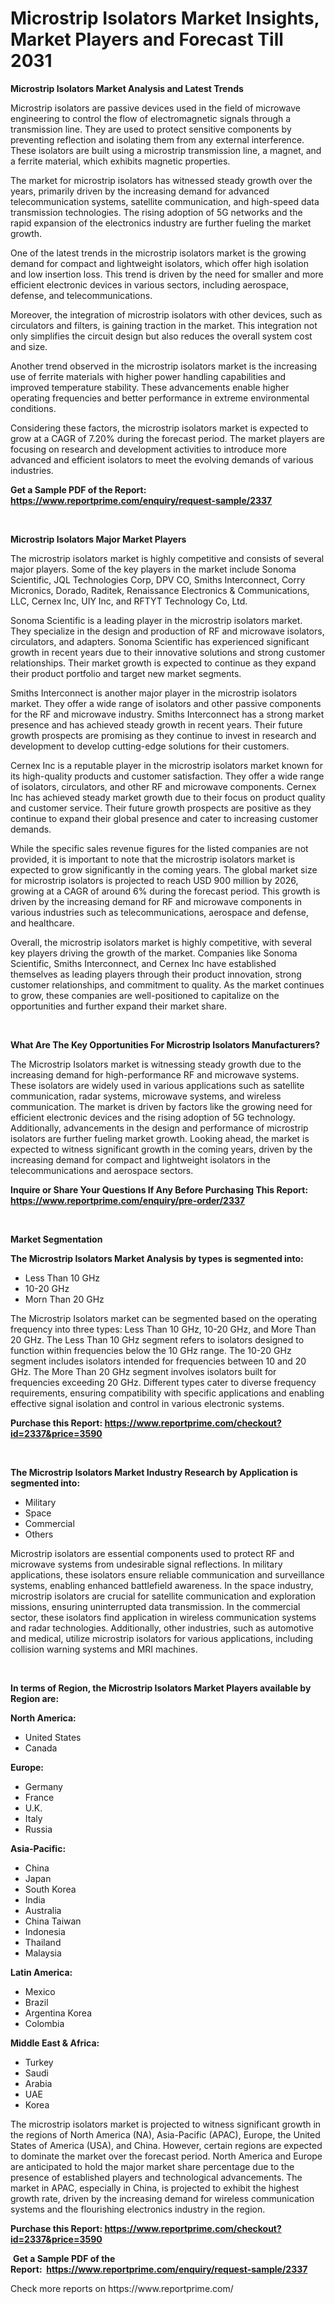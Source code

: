 <p><h1>Microstrip Isolators Market Insights, Market Players and Forecast Till 2031</h1></p><p><strong>Microstrip Isolators Market Analysis and Latest Trends</strong></p>
<p><p>Microstrip isolators are passive devices used in the field of microwave engineering to control the flow of electromagnetic signals through a transmission line. They are used to protect sensitive components by preventing reflection and isolating them from any external interference. These isolators are built using a microstrip transmission line, a magnet, and a ferrite material, which exhibits magnetic properties.</p><p>The market for microstrip isolators has witnessed steady growth over the years, primarily driven by the increasing demand for advanced telecommunication systems, satellite communication, and high-speed data transmission technologies. The rising adoption of 5G networks and the rapid expansion of the electronics industry are further fueling the market growth.</p><p>One of the latest trends in the microstrip isolators market is the growing demand for compact and lightweight isolators, which offer high isolation and low insertion loss. This trend is driven by the need for smaller and more efficient electronic devices in various sectors, including aerospace, defense, and telecommunications.</p><p>Moreover, the integration of microstrip isolators with other devices, such as circulators and filters, is gaining traction in the market. This integration not only simplifies the circuit design but also reduces the overall system cost and size.</p><p>Another trend observed in the microstrip isolators market is the increasing use of ferrite materials with higher power handling capabilities and improved temperature stability. These advancements enable higher operating frequencies and better performance in extreme environmental conditions.</p><p>Considering these factors, the microstrip isolators market is expected to grow at a CAGR of 7.20% during the forecast period. The market players are focusing on research and development activities to introduce more advanced and efficient isolators to meet the evolving demands of various industries.</p></p>
<p><strong>Get a Sample PDF of the Report:&nbsp; <a href="https://www.reportprime.com/enquiry/request-sample/2337">https://www.reportprime.com/enquiry/request-sample/2337</a></strong></p>
<p>&nbsp;</p>
<p><strong>Microstrip Isolators Major Market Players</strong></p>
<p><p>The microstrip isolators market is highly competitive and consists of several major players. Some of the key players in the market include Sonoma Scientific, JQL Technologies Corp, DPV CO, Smiths Interconnect, Corry Micronics, Dorado, Raditek, Renaissance Electronics & Communications, LLC, Cernex Inc, UIY Inc, and RFTYT Technology Co, Ltd.</p><p>Sonoma Scientific is a leading player in the microstrip isolators market. They specialize in the design and production of RF and microwave isolators, circulators, and adapters. Sonoma Scientific has experienced significant growth in recent years due to their innovative solutions and strong customer relationships. Their market growth is expected to continue as they expand their product portfolio and target new market segments.</p><p>Smiths Interconnect is another major player in the microstrip isolators market. They offer a wide range of isolators and other passive components for the RF and microwave industry. Smiths Interconnect has a strong market presence and has achieved steady growth in recent years. Their future growth prospects are promising as they continue to invest in research and development to develop cutting-edge solutions for their customers.</p><p>Cernex Inc is a reputable player in the microstrip isolators market known for its high-quality products and customer satisfaction. They offer a wide range of isolators, circulators, and other RF and microwave components. Cernex Inc has achieved steady market growth due to their focus on product quality and customer service. Their future growth prospects are positive as they continue to expand their global presence and cater to increasing customer demands.</p><p>While the specific sales revenue figures for the listed companies are not provided, it is important to note that the microstrip isolators market is expected to grow significantly in the coming years. The global market size for microstrip isolators is projected to reach USD 900 million by 2026, growing at a CAGR of around 6% during the forecast period. This growth is driven by the increasing demand for RF and microwave components in various industries such as telecommunications, aerospace and defense, and healthcare.</p><p>Overall, the microstrip isolators market is highly competitive, with several key players driving the growth of the market. Companies like Sonoma Scientific, Smiths Interconnect, and Cernex Inc have established themselves as leading players through their product innovation, strong customer relationships, and commitment to quality. As the market continues to grow, these companies are well-positioned to capitalize on the opportunities and further expand their market share.</p></p>
<p>&nbsp;</p>
<p><strong>What Are The Key Opportunities For Microstrip Isolators Manufacturers?</strong></p>
<p><p>The Microstrip Isolators market is witnessing steady growth due to the increasing demand for high-performance RF and microwave systems. These isolators are widely used in various applications such as satellite communication, radar systems, microwave systems, and wireless communication. The market is driven by factors like the growing need for efficient electronic devices and the rising adoption of 5G technology. Additionally, advancements in the design and performance of microstrip isolators are further fueling market growth. Looking ahead, the market is expected to witness significant growth in the coming years, driven by the increasing demand for compact and lightweight isolators in the telecommunications and aerospace sectors.</p></p>
<p><strong>Inquire or Share Your Questions If Any Before Purchasing This Report: <a href="https://www.reportprime.com/enquiry/pre-order/2337">https://www.reportprime.com/enquiry/pre-order/2337</a></strong></p>
<p>&nbsp;</p>
<p><strong>Market Segmentation</strong></p>
<p><strong>The Microstrip Isolators Market Analysis by types is segmented into:</strong></p>
<p><ul><li>Less Than 10 GHz</li><li>10-20 GHz</li><li>Morn Than 20 GHz</li></ul></p>
<p><p>The Microstrip Isolators market can be segmented based on the operating frequency into three types: Less Than 10 GHz, 10-20 GHz, and More Than 20 GHz. The Less Than 10 GHz segment refers to isolators designed to function within frequencies below the 10 GHz range. The 10-20 GHz segment includes isolators intended for frequencies between 10 and 20 GHz. The More Than 20 GHz segment involves isolators built for frequencies exceeding 20 GHz. Different types cater to diverse frequency requirements, ensuring compatibility with specific applications and enabling effective signal isolation and control in various electronic systems.</p></p>
<p><strong>Purchase this Report:&nbsp;<a href="https://www.reportprime.com/checkout?id=2337&price=3590">https://www.reportprime.com/checkout?id=2337&price=3590</a></strong></p>
<p>&nbsp;</p>
<p><strong>The Microstrip Isolators Market Industry Research by Application is segmented into:</strong></p>
<p><ul><li>Military</li><li>Space</li><li>Commercial</li><li>Others</li></ul></p>
<p><p>Microstrip isolators are essential components used to protect RF and microwave systems from undesirable signal reflections. In military applications, these isolators ensure reliable communication and surveillance systems, enabling enhanced battlefield awareness. In the space industry, microstrip isolators are crucial for satellite communication and exploration missions, ensuring uninterrupted data transmission. In the commercial sector, these isolators find application in wireless communication systems and radar technologies. Additionally, other industries, such as automotive and medical, utilize microstrip isolators for various applications, including collision warning systems and MRI machines.</p></p>
<p>&nbsp;</p>
<p><strong>In terms of Region, the Microstrip Isolators Market Players available by Region are:</strong></p>
<p>
    <p> <strong> North America: </strong>
        <ul>
            <li>United States</li>
            <li>Canada</li>
        </ul>
        </p> 
    <p> <strong> Europe: </strong>
        <ul>
            <li>Germany</li>
            <li>France</li>
            <li>U.K.</li>
            <li>Italy</li>
            <li>Russia</li>
        </ul>
        </p> 
    <p> <strong> Asia-Pacific: </strong>
        <ul>
            <li>China</li>
            <li>Japan</li>
            <li>South Korea</li>
            <li>India</li>
            <li>Australia</li>
            <li>China Taiwan</li>
            <li>Indonesia</li>
            <li>Thailand</li>
            <li>Malaysia</li>
        </ul>
        </p> 
    <p> <strong> Latin America: </strong>
        <ul>
            <li>Mexico</li>
            <li>Brazil</li>
            <li>Argentina Korea</li>
            <li>Colombia</li>
        </ul>
        </p> 
    <p> <strong> Middle East & Africa: </strong>
        <ul>
            <li>Turkey</li>
            <li>Saudi</li>
            <li>Arabia</li>
            <li>UAE</li>
            <li>Korea</li>
        </ul>
    </p>
    </p>
<p><p>The microstrip isolators market is projected to witness significant growth in the regions of North America (NA), Asia-Pacific (APAC), Europe, the United States of America (USA), and China. However, certain regions are expected to dominate the market over the forecast period. North America and Europe are anticipated to hold the major market share percentage due to the presence of established players and technological advancements. The market in APAC, especially in China, is projected to exhibit the highest growth rate, driven by the increasing demand for wireless communication systems and the flourishing electronics industry in the region.</p></p>
<p><strong>Purchase this Report: <a href="https://www.reportprime.com/checkout?id=2337&price=3590">https://www.reportprime.com/checkout?id=2337&price=3590</a></strong></p>
<p>&nbsp;<strong>Get a Sample PDF of the Report:&nbsp;&nbsp;<a href="https://www.reportprime.com/enquiry/request-sample/2337">https://www.reportprime.com/enquiry/request-sample/2337</a></strong></p>
<p><strong></strong></p>
<p>Check more reports on https://www.reportprime.com/</p>